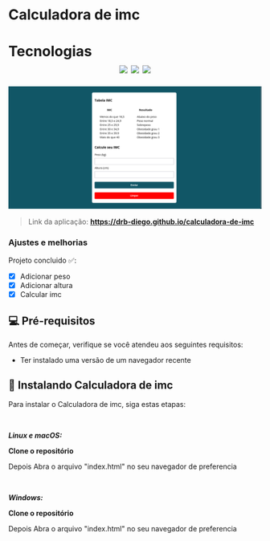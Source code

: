 # Calculadora de imc

<!---Esses são exemplos. Veja https://shields.io para outras pessoas ou para personalizar este conjunto de escudos. Você pode querer incluir dependências, status do projeto e informações de licença aqui--->
<h1>
  Tecnologias
  </br>
  <div align="center">
    <img src="https://img.shields.io/badge/HTML5-E34F26?style=for-the-badge&logo=html5&logoColor=white">
    <img src="https://img.shields.io/badge/CSS3-1572B6?style=for-the-badge&logo=css3&logoColor=white">
    <img src="https://img.shields.io/badge/JavaScript-323330?style=for-the-badge&logo=javascript&logoColor=F7DF1E">
  </div>
</h1>

<p align="center">
  <img src="./projeto-imc.png" alt="imagem do projeto" width="1000px" heigth="800px">
</p>

> Link da aplicação: **https://drb-diego.github.io/calculadora-de-imc**

### Ajustes e melhorias

Projeto concluido ✅:

- [x] Adicionar peso
- [x] Adicionar altura
- [x] Calcular imc

## 💻 Pré-requisitos

Antes de começar, verifique se você atendeu aos seguintes requisitos:
<!---Estes são apenas requisitos de exemplo. Adicionar, duplicar ou remover conforme necessário--->
* Ter instalado uma versão de um navegador recente

## 🚀 Instalando Calculadora de imc

Para instalar o Calculadora de imc, siga estas etapas:

</br>

***Linux e macOS:***

**Clone o repositório**

Depois Abra o arquivo "index.html" no seu navegador de preferencia

</br>

***Windows:***

**Clone o repositório**

Depois Abra o arquivo "index.html" no seu navegador de preferencia
